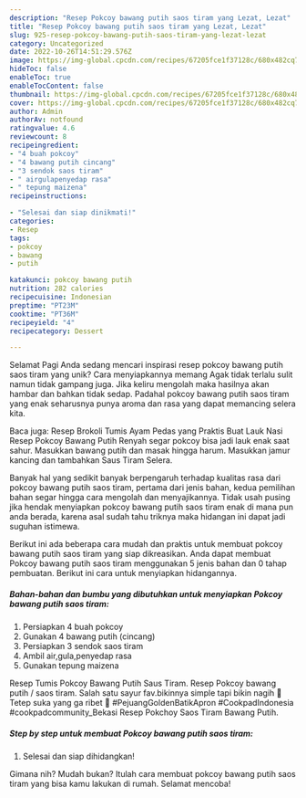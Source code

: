 ```yaml
---
description: "Resep Pokcoy bawang putih saos tiram yang Lezat, Lezat"
title: "Resep Pokcoy bawang putih saos tiram yang Lezat, Lezat"
slug: 925-resep-pokcoy-bawang-putih-saos-tiram-yang-lezat-lezat
category: Uncategorized
date: 2022-10-26T14:51:29.576Z
image: https://img-global.cpcdn.com/recipes/67205fce1f37128c/680x482cq70/pokcoy-bawang-putih-saos-tiram-foto-resep-utama.jpg
hideToc: false
enableToc: true
enableTocContent: false
thumbnail: https://img-global.cpcdn.com/recipes/67205fce1f37128c/680x482cq70/pokcoy-bawang-putih-saos-tiram-foto-resep-utama.jpg
cover: https://img-global.cpcdn.com/recipes/67205fce1f37128c/680x482cq70/pokcoy-bawang-putih-saos-tiram-foto-resep-utama.jpg
author: Admin
authorAv: notfound
ratingvalue: 4.6
reviewcount: 8
recipeingredient:
- "4 buah pokcoy"
- "4 bawang putih cincang"
- "3 sendok saos tiram"
- " airgulapenyedap rasa"
- " tepung maizena"
recipeinstructions:

- "Selesai dan siap dinikmati!"
categories:
- Resep
tags:
- pokcoy
- bawang
- putih

katakunci: pokcoy bawang putih 
nutrition: 282 calories
recipecuisine: Indonesian
preptime: "PT23M"
cooktime: "PT36M"
recipeyield: "4"
recipecategory: Dessert

---
```



Selamat Pagi Anda sedang mencari inspirasi resep pokcoy bawang putih saos tiram yang unik? Cara menyiapkannya memang Agak tidak terlalu sulit namun tidak gampang juga. Jika keliru mengolah maka hasilnya akan hambar dan bahkan tidak sedap. Padahal pokcoy bawang putih saos tiram yang enak seharusnya punya aroma dan rasa yang dapat memancing selera kita.


Baca juga: Resep Brokoli Tumis Ayam Pedas yang Praktis Buat Lauk Nasi Resep Pokcoy Bawang Putih Renyah segar pokcoy bisa jadi lauk enak saat sahur. Masukkan bawang putih dan masak hingga harum. Masukkan jamur kancing dan tambahkan Saus Tiram Selera.

Banyak hal yang sedikit banyak berpengaruh terhadap kualitas rasa dari pokcoy bawang putih saos tiram, pertama dari jenis bahan, kedua pemilihan bahan segar hingga cara mengolah dan menyajikannya. Tidak usah pusing jika hendak menyiapkan pokcoy bawang putih saos tiram enak di mana pun anda berada, karena asal sudah tahu triknya maka hidangan ini dapat jadi suguhan istimewa.


Berikut ini ada beberapa cara mudah dan praktis untuk membuat pokcoy bawang putih saos tiram yang siap dikreasikan. Anda dapat membuat Pokcoy bawang putih saos tiram menggunakan 5 jenis bahan dan 0 tahap pembuatan. Berikut ini cara untuk menyiapkan hidangannya.

<!--inarticleads1-->

##### Bahan-bahan dan bumbu yang dibutuhkan untuk menyiapkan Pokcoy bawang putih saos tiram:

1. Persiapkan 4 buah pokcoy
1. Gunakan 4 bawang putih (cincang)
1. Persiapkan 3 sendok saos tiram
1. Ambil  air,gula,penyedap rasa
1. Gunakan  tepung maizena


Resep Tumis Pokcoy Bawang Putih Saus Tiram. Resep Pokcoy bawang putih / saos tiram. Salah satu sayur fav.bikinnya simple tapi bikin nagih 🥰 Tetep suka yang ga ribet 🤣 #PejuangGoldenBatikApron #CookpadIndonesia #cookpadcommunity_Bekasi Resep Pokchoy Saos Tiram Bawang Putih. 

<!--inarticleads2-->

##### Step by step untuk membuat Pokcoy bawang putih saos tiram:


1. Selesai dan siap dihidangkan!



Gimana nih? Mudah bukan? Itulah cara membuat pokcoy bawang putih saos tiram yang bisa kamu lakukan di rumah. Selamat mencoba!
